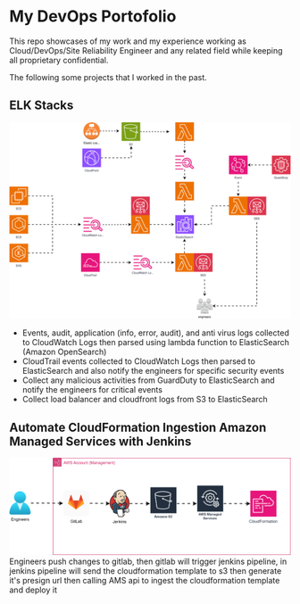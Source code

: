 # My DevOps Portofolio

This repo showcases of my work and my experience working as Cloud/DevOps/Site Reliability Engineer and any related field while keeping all proprietary confidential.

The following some projects that I worked in the past.

## ELK Stacks

![Alt text](./images/cwlogs-to-es.drawio.svg?raw=true "Centralize Logs in ElasticSearch")

- Events, audit, application (info, error, audit), and anti virus logs collected to CloudWatch Logs then parsed using lambda function to ElasticSearch (Amazon OpenSearch)
- CloudTrail events collected to CloudWatch Logs then parsed to ElasticSearch and also notify the engineers for specific security events
- Collect any malicious activities from GuardDuty to ElasticSearch and notify the engineers for critical events
- Collect load balancer and cloudfront logs from S3 to ElasticSearch

## Automate CloudFormation Ingestion Amazon Managed Services with Jenkins

![Alt text](./images/aws-ms-jenkins.drawio.svg?raw=true "Cfn Ingestion")
Engineers push changes to gitlab, then gitlab will trigger jenkins pipeline, in jenkins pipeline will send the cloudformation template to s3 then generate it's presign url then calling AMS api to ingest the cloudformation template and deploy it
